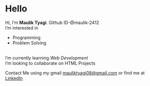 <h1>Hello</h1>
  Hi, I’m <strong>Maulik Tyagi</strong>. Github ID-@maulik-2412
 <br>
  I’m interested in 
  <ul>
  <li>Programming 
  <li>Problem Solving
   </ul> 
   <br>
 I’m currently learning <em>Web Development</em>
 <br>
 I’m looking to collaborate on HTML Projects
 
Contact Me using my gmail mauliktyagi08@gmail.com or find me at <a href="www.linkedin.com/in/maulik-tyagi-90aa0922">LinkedIn</a>

<!---
maulik-2412/maulik-2412 is a ✨ special ✨ repository because its `README.md` (this file) appears on your GitHub profile.
You can click the Preview link to take a look at your changes.
--->
